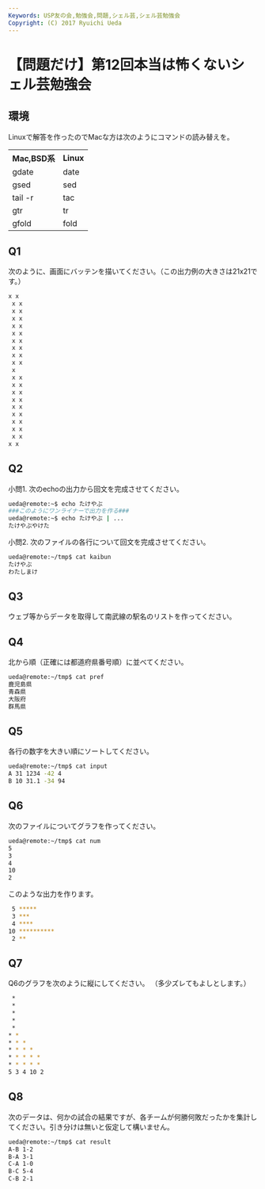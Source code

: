 ```yaml
---
Keywords: USP友の会,勉強会,問題,シェル芸,シェル芸勉強会
Copyright: (C) 2017 Ryuichi Ueda
---
```


# 【問題だけ】第12回本当は怖くないシェル芸勉強会
<h2>環境</h2>

Linuxで解答を作ったのでMacな方は次のようにコマンドの読み替えを。

<table>
 <tr>
 <th>Mac,BSD系</th>
 <th>Linux</th>
 </tr>
 <tr>
 <td>gdate</td>
 <td>date</td>
 </tr>
 <tr>
 <td>gsed</td>
 <td>sed</td>
 </tr>
 <tr>
 <td>tail -r</td>
 <td>tac</td>
 </tr>
 <tr>
 <td>gtr</td>
 <td>tr</td>
 </tr>
 <tr>
 <td>gfold</td>
 <td>fold</td>
 </tr>
</table>
<!--more-->
<h2>Q1</h2>

次のように、画面にバッテンを描いてください。（この出力例の大きさは21x21です。）

```bash
x x
 x x 
 x x 
 x x 
 x x 
 x x 
 x x 
 x x 
 x x 
 x x 
 x 
 x x 
 x x 
 x x 
 x x 
 x x 
 x x 
 x x 
 x x 
 x x 
x x
```


<h2>Q2</h2>

小問1. 次のechoの出力から回文を完成させてください。

```bash
ueda@remote:~$ echo たけやぶ
###このようにワンライナーで出力を作る###
ueda@remote:~$ echo たけやぶ | ...
たけやぶやけた
```

小問2. 次のファイルの各行について回文を完成させてください。

```bash
ueda@remote:~/tmp$ cat kaibun 
たけやぶ
わたしまけ
```

<h2>Q3</h2>

ウェブ等からデータを取得して南武線の駅名のリストを作ってください。

<h2>Q4</h2>

北から順（正確には都道府県番号順）に並べてください。

```bash
ueda@remote:~/tmp$ cat pref 
鹿児島県
青森県
大阪府
群馬県
```

<h2>Q5</h2>

各行の数字を大きい順にソートしてください。

```bash
ueda@remote:~/tmp$ cat input 
A 31 1234 -42 4
B 10 31.1 -34 94
```


<h2>Q6</h2>

次のファイルについてグラフを作ってください。

```bash
ueda@remote:~/tmp$ cat num 
5
3
4
10
2
```

このような出力を作ります。

```bash
 5 *****
 3 ***
 4 ****
10 **********
 2 **
```

<h2>Q7</h2>

Q6のグラフを次のように縦にしてください。
（多少ズレてもよしとします。）

```bash
 * 
 * 
 * 
 * 
 * 
* * 
* * * 
* * * * 
* * * * *
* * * * *
5 3 4 10 2
```


<h2>Q8</h2>

次のデータは、何かの試合の結果ですが、各チームが何勝何敗だったかを集計してください。引き分けは無いと仮定して構いません。

```bash
ueda@remote:~/tmp$ cat result 
A-B 1-2
B-A 3-1
C-A 1-0
B-C 5-4
C-B 2-1
```



